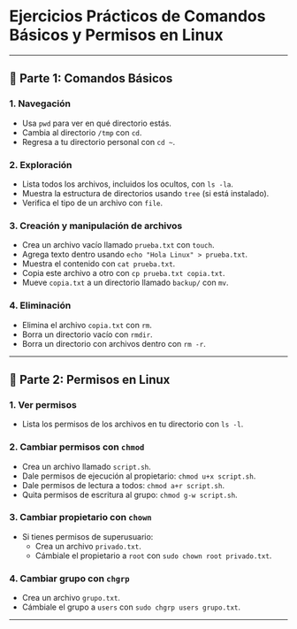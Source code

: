 # Ejercicios Prácticos de Comandos Básicos y Permisos en Linux


---

## 📂 Parte 1: Comandos Básicos

### 1. Navegación
- Usa `pwd` para ver en qué directorio estás.
- Cambia al directorio `/tmp` con `cd`.
- Regresa a tu directorio personal con `cd ~`.

### 2. Exploración
- Lista todos los archivos, incluidos los ocultos, con `ls -la`.
- Muestra la estructura de directorios usando `tree` (si está instalado).
- Verifica el tipo de un archivo con `file`.

### 3. Creación y manipulación de archivos
- Crea un archivo vacío llamado `prueba.txt` con `touch`.
- Agrega texto dentro usando `echo "Hola Linux" > prueba.txt`.
- Muestra el contenido con `cat prueba.txt`.
- Copia este archivo a otro con `cp prueba.txt copia.txt`.
- Mueve `copia.txt` a un directorio llamado `backup/` con `mv`.

### 4. Eliminación
- Elimina el archivo `copia.txt` con `rm`.
- Borra un directorio vacío con `rmdir`.
- Borra un directorio con archivos dentro con `rm -r`.

---

## 🔐 Parte 2: Permisos en Linux

### 1. Ver permisos
- Lista los permisos de los archivos en tu directorio con `ls -l`.

### 2. Cambiar permisos con `chmod`
- Crea un archivo llamado `script.sh`.
- Dale permisos de ejecución al propietario: `chmod u+x script.sh`.
- Dale permisos de lectura a todos: `chmod a+r script.sh`.
- Quita permisos de escritura al grupo: `chmod g-w script.sh`.

### 3. Cambiar propietario con `chown`
- Si tienes permisos de superusuario:
  - Crea un archivo `privado.txt`.
  - Cámbiale el propietario a `root` con `sudo chown root privado.txt`.

### 4. Cambiar grupo con `chgrp`
- Crea un archivo `grupo.txt`.
- Cámbiale el grupo a `users` con `sudo chgrp users grupo.txt`.

---

